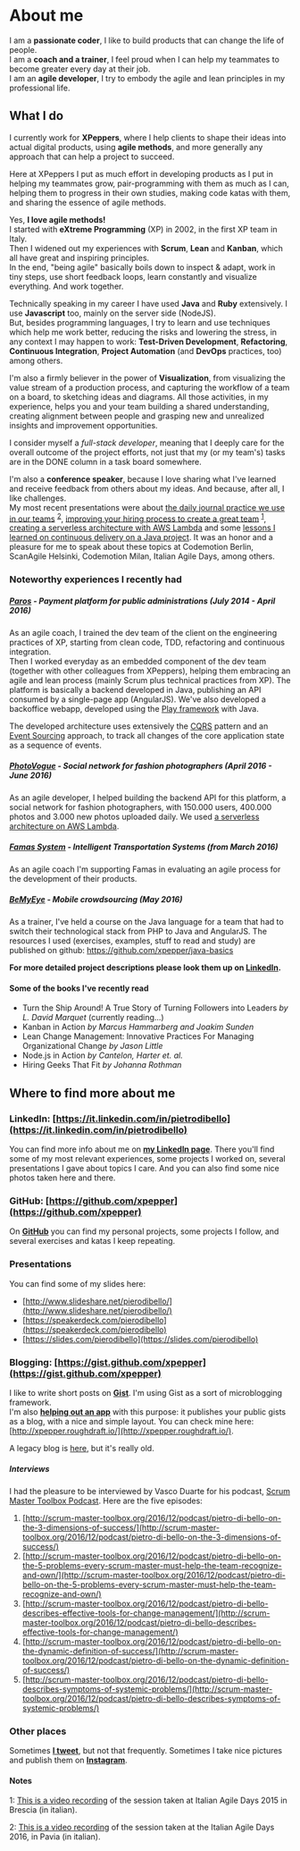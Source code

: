 # About me
I am a **passionate coder**, I like to build products that can change the life of people.  
I am a **coach and a trainer**, I feel proud when I can help my teammates to become greater every day at their job.  
I am an **agile developer**, I try to embody the agile and lean principles in my professional life.  

## What I do
I currently work for **XPeppers**, where I help clients to shape their ideas into actual digital products, using **agile methods**, and more generally any approach that can help a project to succeed.

Here at XPeppers I put as much effort in developing products as I put in helping my teammates grow, pair-programming with them as much as I can, helping them to progress in their own studies, making code katas with them, and sharing the essence of agile methods.

Yes, **I love agile methods!**  
I started with **eXtreme Programming** (XP) in 2002, in the first XP team in Italy.   
Then I widened out my experiences with **Scrum**, **Lean** and **Kanban**, which all have great and inspiring principles.   
In the end, "being agile" basically boils down to inspect & adapt, work in tiny steps, use short feedback loops, learn constantly and visualize everything. And work together.

Technically speaking in my career I have used **Java** and **Ruby** extensively. I use **Javascript** too, mainly on the server side (NodeJS).  
But, besides programming languages, I try to learn and use techniques which help me work better, reducing the risks and lowering the stress, in any context I may happen to work: **Test-Driven Development**, **Refactoring**, **Continuous Integration**, **Project Automation** (and **DevOps** practices, too) among others.

I'm also a firmly believer in the power of **Visualization**, from visualizing the value stream of a production process, and capturing the workflow of a team on a board, to sketching ideas and diagrams. All those activities, in my experience, helps you and your team building a shared understanding, creating alignment between people and grasping new and unrealized insights and improvement opportunities.

I consider myself a *full-stack developer*, meaning that I deeply care for the overall outcome of the project efforts, not just that my (or my team's) tasks are in the DONE column in a task board somewhere.

I'm also a **conference speaker**, because I love sharing what I've learned and receive feedback from others about my ideas. And because, after all, I like challenges.  
My most recent presentations were about [the daily journal practice we use in our teams](http://www.slideshare.net/pierodibello/vivere-per-raccontarla-limportanza-del-daily-journal-in-un-team-agile) <sup>[2](#dailyjournalvideo)</sup>, [improving your hiring process to create a great team](http://www.slideshare.net/pierodibello/hiring-great-people-how-we-improved-our-recruiting-process-to-build-and-grow-a-great-agile-team) <sup>[1](#hiringvideo)</sup>, [creating a serverless architecture with AWS Lambda](https://slides.com/pierodibello/lessons-learned-from-aws-lambda) and some [lessons I learned on continuous delivery on a Java project](http://www.slideshare.net/pierodibello/continuous-delivery-su-progetti-java-cosa-abbiamo-imparato-facendoci-del-male). It was an honor and a pleasure for me to speak about these topics at Codemotion Berlin, ScanAgile Helsinki, Codemotion Milan, Italian Agile Days, among others.

### Noteworthy experiences I recently had

##### [Paros](https://www.paros.srl) - Payment platform for public administrations *(July 2014 - April 2016)*

As an agile coach, I trained the dev team of the client on the engineering practices of XP, starting from clean code, TDD, refactoring and continuous integration.   
Then I worked everyday as an embedded component of the dev team (together with other colleagues from XPeppers), helping them embracing an agile and lean process (mainly Scrum plus technical practices from XP).
The platform is basically a backend developed in Java, publishing an API consumed by a single-page app (AngularJS). We've also developed a backoffice webapp, developed using the [Play framework](https://www.playframework.com/) with Java.

The developed architecture uses extensively the [CQRS](http://martinfowler.com/bliki/CQRS.html) pattern and an [Event Sourcing](http://martinfowler.com/eaaDev/EventSourcing.html) approach, to track all changes of the core application state as a sequence of events.

##### **[PhotoVogue](http://www.vogue.it/photovogue)** - Social network for fashion photographers *(April 2016 - June 2016)*

As an agile developer, I helped building the backend API for this platform, a social network for fashion photographers, with 150.000 users, 400.000 photos and 3.000 new photos uploaded daily. We used [a serverless architecture on AWS Lambda](http://slides.com/pierodibello/lessons-learned-from-aws-lambda#/).

##### **[Famas System](http://www.famassystem.it/)** - Intelligent Transportation Systems *(from March 2016)*
As an agile coach I'm supporting Famas in evaluating an agile process for the development of their products.

##### **[BeMyEye](https://it.bemyeye.com/)** - Mobile crowdsourcing *(May 2016)*

As a trainer, I've held a course on the Java language for a team that had to switch their technological stack from PHP to Java and AngularJS. The resources I used (exercises, examples, stuff to read and study) are published on github:
https://github.com/xpepper/java-basics

**For more detailed project descriptions please look them up on [LinkedIn](https://it.linkedin.com/in/pietrodibello).**

#### Some of the books I've recently read
* Turn the Ship Around! A True Story of Turning Followers into Leaders *by L. David Marquet* (currently reading...)
* Kanban in Action *by Marcus Hammarberg and Joakim Sunden*
* Lean Change Management: Innovative Practices For Managing Organizational Change *by Jason Little*
* Node.js in Action *by Cantelon, Harter et. al.*
* Hiring Geeks That Fit *by Johanna Rothman*

## Where to find more about me

### LinkedIn: [https://it.linkedin.com/in/pietrodibello](https://it.linkedin.com/in/pietrodibello)
You can find more info about me on **[my LinkedIn page](https://it.linkedin.com/in/pietrodibello)**. There you'll find some of my most relevant experiences, some projects I worked on, several presentations I gave about topics I care. And you can also find some nice photos taken here and there.

### GitHub: [https://github.com/xpepper](https://github.com/xpepper)
On **[GitHub](https://github.com/xpepper)** you can find my personal projects, some projects I follow, and several exercises and katas I keep repeating.

### Presentations
You can find some of my slides here:

* [http://www.slideshare.net/pierodibello/](http://www.slideshare.net/pierodibello/)
* [https://speakerdeck.com/pierodibello](https://speakerdeck.com/pierodibello)
* [https://slides.com/pierodibello](https://slides.com/pierodibello)

### Blogging: [https://gist.github.com/xpepper](https://gist.github.com/xpepper)
I like to write short posts on **[Gist](https://gist.github.com/xpepper)**. I'm using Gist as a sort of microblogging framework.   
I'm also **[helping out an app](https://github.com/xpepper/Roughdraft)** with this purpose: it publishes your public gists as a blog, with a nice and simple layout. You can check mine here: [http://xpepper.roughdraft.io/](http://xpepper.roughdraft.io/).

A legacy blog is [here](http://xplayer.github.io), but it's really old.

##### Interviews
I had the pleasure to be interviewed by Vasco Duarte for his podcast, [Scrum Master Toolbox Podcast](http://scrum-master-toolbox.org/). Here are the five episodes:

1. [http://scrum-master-toolbox.org/2016/12/podcast/pietro-di-bello-on-the-3-dimensions-of-success/](http://scrum-master-toolbox.org/2016/12/podcast/pietro-di-bello-on-the-3-dimensions-of-success/)
2. [http://scrum-master-toolbox.org/2016/12/podcast/pietro-di-bello-on-the-5-problems-every-scrum-master-must-help-the-team-recognize-and-own/](http://scrum-master-toolbox.org/2016/12/podcast/pietro-di-bello-on-the-5-problems-every-scrum-master-must-help-the-team-recognize-and-own/)
3. [http://scrum-master-toolbox.org/2016/12/podcast/pietro-di-bello-describes-effective-tools-for-change-management/](http://scrum-master-toolbox.org/2016/12/podcast/pietro-di-bello-describes-effective-tools-for-change-management/)
4. [http://scrum-master-toolbox.org/2016/12/podcast/pietro-di-bello-on-the-dynamic-definition-of-success/](http://scrum-master-toolbox.org/2016/12/podcast/pietro-di-bello-on-the-dynamic-definition-of-success/)
5. [http://scrum-master-toolbox.org/2016/12/podcast/pietro-di-bello-describes-symptoms-of-systemic-problems/](http://scrum-master-toolbox.org/2016/12/podcast/pietro-di-bello-describes-symptoms-of-systemic-problems/)

### Other places
Sometimes **[I tweet](https://twitter.com/pierodibello)**, but not that frequently. Sometimes I take nice pictures and publish them on **[Instagram](https://www.instagram.com/pierodibello/)**.


#### Notes
<a name="myfootnote1">1</a>: [This is a video recording](https://vimeo.com/147029155) of the session taken at Italian Agile Days 2015 in Brescia (in italian).

<a name="myfootnote2">2</a>: [This is a video recording](https://vimeo.com/195952480) of the session taken at the Italian Agile Days 2016, in Pavia (in italian).
